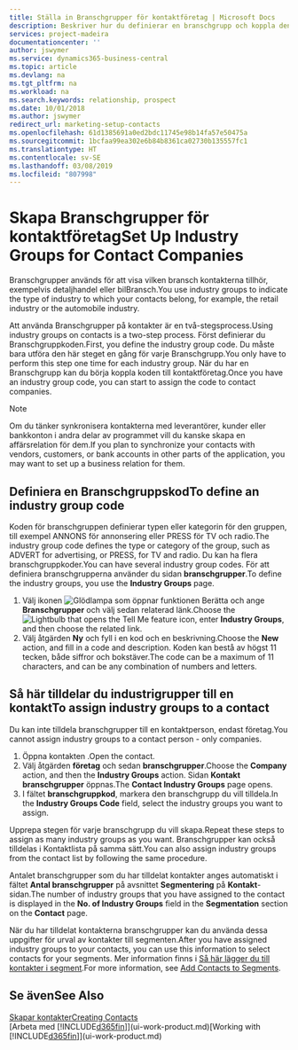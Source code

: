 ```yaml
---
title: Ställa in Branschgrupper för kontaktföretag | Microsoft Docs
description: Beskriver hur du definierar en branschgrupp och koppla den till ett företag, till exempel detaljhandel eller bilindustri.
services: project-madeira
documentationcenter: ''
author: jswymer
ms.service: dynamics365-business-central
ms.topic: article
ms.devlang: na
ms.tgt_pltfrm: na
ms.workload: na
ms.search.keywords: relationship, prospect
ms.date: 10/01/2018
ms.author: jswymer
redirect_url: marketing-setup-contacts
ms.openlocfilehash: 61d1385691a0ed2bdc11745e98b14fa57e50475a
ms.sourcegitcommit: 1bcfaa99ea302e6b84b8361ca02730b135557fc1
ms.translationtype: HT
ms.contentlocale: sv-SE
ms.lasthandoff: 03/08/2019
ms.locfileid: "807998"
---
```

# <a name="set-up-industry-groups-for-contact-companies"></a><span data-ttu-id="52b9a-103">Skapa Branschgrupper för kontaktföretag</span><span class="sxs-lookup"><span data-stu-id="52b9a-103">Set Up Industry Groups for Contact Companies</span></span>
<span data-ttu-id="52b9a-104">Branschgrupper används för att visa vilken bransch kontakterna tillhör, exempelvis detaljhandel eller bilBransch.</span><span class="sxs-lookup"><span data-stu-id="52b9a-104">You use industry groups to indicate the type of industry to which your contacts belong, for example, the retail industry or the automobile industry.</span></span>

<span data-ttu-id="52b9a-105">Att använda Branschgrupper på kontakter är en två-stegsprocess.</span><span class="sxs-lookup"><span data-stu-id="52b9a-105">Using industry groups on contacts is a two-step process.</span></span> <span data-ttu-id="52b9a-106">Först definierar du Branschgruppkoden.</span><span class="sxs-lookup"><span data-stu-id="52b9a-106">First, you define the industry group code.</span></span> <span data-ttu-id="52b9a-107">Du måste bara utföra den här steget en gång för varje Branschgrupp.</span><span class="sxs-lookup"><span data-stu-id="52b9a-107">You only have to perform this step one time for each industry group.</span></span> <span data-ttu-id="52b9a-108">När du har en Branschgrupp kan du börja koppla koden till kontaktföretag.</span><span class="sxs-lookup"><span data-stu-id="52b9a-108">Once you have an industry group code, you can start to assign the code to contact companies.</span></span>

> [!NOTE]  
>   <span data-ttu-id="52b9a-109">Om du tänker synkronisera kontakterna med leverantörer, kunder eller bankkonton i andra delar av programmet vill du kanske skapa en affärsrelation för dem.</span><span class="sxs-lookup"><span data-stu-id="52b9a-109">If you plan to synchronize your contacts with vendors, customers, or bank accounts in other parts of the application, you may want to set up a business relation for them.</span></span>

## <a name="to-define-an-industry-group-code"></a><span data-ttu-id="52b9a-110">Definiera en Branschgruppskod</span><span class="sxs-lookup"><span data-stu-id="52b9a-110">To define an industry group code</span></span>
<span data-ttu-id="52b9a-111">Koden för branschgruppen definierar typen eller kategorin för den gruppen, till exempel ANNONS för annonsering eller PRESS för TV och radio.</span><span class="sxs-lookup"><span data-stu-id="52b9a-111">The industry group code defines the type or category of the group, such as ADVERT for advertising, or PRESS, for TV and radio.</span></span> <span data-ttu-id="52b9a-112">Du kan ha flera branschgruppkoder.</span><span class="sxs-lookup"><span data-stu-id="52b9a-112">You can have several industry group codes.</span></span> <span data-ttu-id="52b9a-113">För att definiera branschgrupperna använder du sidan **branschgrupper**.</span><span class="sxs-lookup"><span data-stu-id="52b9a-113">To define the industry groups, you use the **Industry Groups** page.</span></span>

1. <span data-ttu-id="52b9a-114">Välj ikonen ![Glödlampa som öppnar funktionen Berätta](media/ui-search/search_small.png "Glödlampa som öppnar funktionen Berätta") och ange **Branschgrupper** och välj sedan relaterad länk.</span><span class="sxs-lookup"><span data-stu-id="52b9a-114">Choose the ![Lightbulb that opens the Tell Me feature](media/ui-search/search_small.png "Tell me what you want to do") icon, enter **Industry Groups**, and then choose the related link.</span></span>
2. <span data-ttu-id="52b9a-115">Välj åtgärden **Ny** och fyll i en kod och en beskrivning.</span><span class="sxs-lookup"><span data-stu-id="52b9a-115">Choose the **New** action, and fill in a code and description.</span></span> <span data-ttu-id="52b9a-116">Koden kan bestå av högst 11 tecken, både siffror och bokstäver.</span><span class="sxs-lookup"><span data-stu-id="52b9a-116">The code can be a maximum of 11 characters, and can be any combination of numbers and letters.</span></span>

## <a name="AssignIndustryGroupContact"></a> <span data-ttu-id="52b9a-117">Så här tilldelar du industrigrupper till en kontakt</span><span class="sxs-lookup"><span data-stu-id="52b9a-117">To assign industry groups to a contact</span></span>
<span data-ttu-id="52b9a-118">Du kan inte tilldela branschgrupper till en kontaktperson, endast företag.</span><span class="sxs-lookup"><span data-stu-id="52b9a-118">You cannot assign industry groups to a contact person - only companies.</span></span>

1. <span data-ttu-id="52b9a-119">Öppna kontakten .</span><span class="sxs-lookup"><span data-stu-id="52b9a-119">Open the contact.</span></span>
2. <span data-ttu-id="52b9a-120">Välj åtgärden **företag** och sedan **branschgrupper**.</span><span class="sxs-lookup"><span data-stu-id="52b9a-120">Choose the **Company** action, and then the **Industry Groups** action.</span></span> <span data-ttu-id="52b9a-121">Sidan **Kontakt branschgrupper** öppnas.</span><span class="sxs-lookup"><span data-stu-id="52b9a-121">The **Contact Industry Groups** page opens.</span></span>
3. <span data-ttu-id="52b9a-122">I fältet **branschgruppkod**, markera den branschgrupp du vill tilldela.</span><span class="sxs-lookup"><span data-stu-id="52b9a-122">In the **Industry Groups Code** field, select the industry groups you want to assign.</span></span>

<span data-ttu-id="52b9a-123">Upprepa stegen för varje branschgrupp du vill skapa.</span><span class="sxs-lookup"><span data-stu-id="52b9a-123">Repeat these steps to assign as many industry groups as you want.</span></span> <span data-ttu-id="52b9a-124">Branschgrupper kan också tilldelas i Kontaktlista på samma sätt.</span><span class="sxs-lookup"><span data-stu-id="52b9a-124">You can also assign industry groups from the contact list by following the same procedure.</span></span>

<span data-ttu-id="52b9a-125">Antalet branschgrupper som du har tilldelat kontakter anges automatiskt i fältet **Antal branschgrupper** på avsnittet **Segmentering** på **Kontakt**-sidan.</span><span class="sxs-lookup"><span data-stu-id="52b9a-125">The number of industry groups that you have assigned to the contact is displayed in the **No. of Industry Groups** field in the **Segmentation** section on the **Contact** page.</span></span>

<span data-ttu-id="52b9a-126">När du har tilldelat kontakterna branschgrupper kan du använda dessa uppgifter för urval av kontakter till segmenten.</span><span class="sxs-lookup"><span data-stu-id="52b9a-126">After you have assigned industry groups to your contacts, you can use this information to select contacts for your segments.</span></span> <span data-ttu-id="52b9a-127">Mer information finns i [Så här lägger du till kontakter i segment](marketing-add-contact-segment.md).</span><span class="sxs-lookup"><span data-stu-id="52b9a-127">For more information, see [Add Contacts to Segments](marketing-add-contact-segment.md).</span></span>

## <a name="see-also"></a><span data-ttu-id="52b9a-128">Se även</span><span class="sxs-lookup"><span data-stu-id="52b9a-128">See Also</span></span>
[<span data-ttu-id="52b9a-129">Skapar kontakter</span><span class="sxs-lookup"><span data-stu-id="52b9a-129">Creating Contacts</span></span>](marketing-create-contact-companies.md)  
<span data-ttu-id="52b9a-130">[Arbeta med [!INCLUDE[d365fin](includes/d365fin_md.md)]](ui-work-product.md)</span><span class="sxs-lookup"><span data-stu-id="52b9a-130">[Working with [!INCLUDE[d365fin](includes/d365fin_md.md)]](ui-work-product.md)</span></span>
